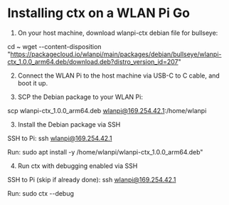 # Installing ctx on a WLAN Pi Go

1. On your host machine, download wlanpi-ctx debian file for bullseye:

cd ~
wget --content-disposition "https://packagecloud.io/wlanpi/main/packages/debian/bullseye/wlanpi-ctx_1.0.0_arm64.deb/download.deb?distro_version_id=207"

2. Connect the WLAN Pi to the host machine via USB-C to C cable, and boot it up.

3. SCP the Debian package to your WLAN Pi:

scp wlanpi-ctx_1.0.0_arm64.deb wlanpi@169.254.42.1:/home/wlanpi

3. Install the Debian package via SSH

SSH to Pi:
ssh wlanpi@169.254.42.1

Run:
sudo apt install -y /home/wlanpi/wlanpi-ctx_1.0.0_arm64.deb"

4. Run ctx with debugging enabled via SSH

SSH to Pi (skip if already done):
ssh wlanpi@169.254.42.1

Run:
sudo ctx --debug